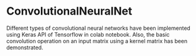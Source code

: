 # ConvolutionalNeuralNet
Different types of convolutional neural networks have been implemented using Keras API of Tensorflow in colab notebook. Also, the basic convolution operation on an input matrix using a kernel matrix has been demonstrated.
